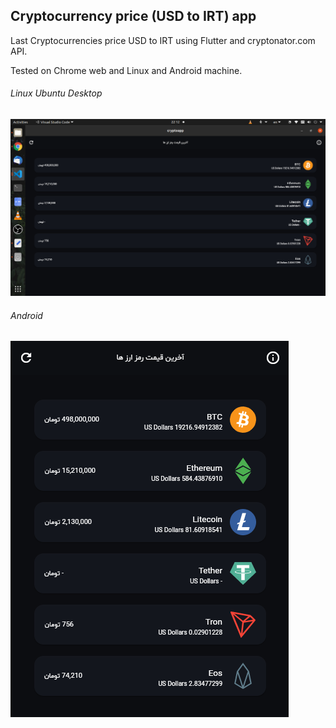 ## Cryptocurrency price (USD to IRT) app

Last Cryptocurrencies price USD to IRT using Flutter and cryptonator.com API.

Tested on Chrome web and Linux and Android machine.

###### Linux Ubuntu Desktop
![Linux](screenshots/01.png)
###### Android 
![Linux](screenshots/02.png)